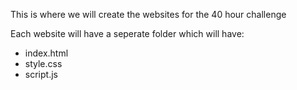 This is where we will create the websites for the 40 hour challenge

Each website will have a seperate folder which will have:
 - index.html
 - style.css
 - script.js
